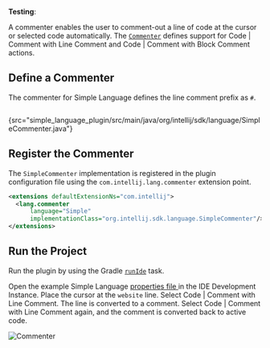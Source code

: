 [//]: # (title: 18. Commenter)

<!-- Copyright 2000-2022 JetBrains s.r.o. and other contributors. Use of this source code is governed by the Apache 2.0 license that can be found in the LICENSE file. -->

<microformat>

**Testing**: [](commenter_test.md)

</microformat>

<include src="language_and_filetype.md" include-id="custom_language_tutorial_header"></include>

A commenter enables the user to comment-out a line of code at the cursor or selected code automatically.
The [`Commenter`](%gh-ic%/platform/core-api/src/com/intellij/lang/Commenter.java) defines support for <menupath>Code | Comment with Line Comment</menupath> and <menupath>Code | Comment with Block Comment</menupath> actions.

## Define a Commenter

The commenter for Simple Language defines the line comment prefix as `#`.

```java
```
{src="simple_language_plugin/src/main/java/org/intellij/sdk/language/SimpleCommenter.java"}

## Register the Commenter

The `SimpleCommenter` implementation is registered in the plugin configuration file using the `com.intellij.lang.commenter` extension point.

```xml
<extensions defaultExtensionNs="com.intellij">
  <lang.commenter
      language="Simple"
      implementationClass="org.intellij.sdk.language.SimpleCommenter"/>
</extensions>
```

## Run the Project

Run the plugin by using the Gradle [`runIde`](gradle_prerequisites.md#running-a-simple-gradle-based-intellij-platform-plugin) task.

Open the example Simple Language [properties file ](lexer_and_parser_definition.md#run-the-project) in the IDE Development Instance.
Place the cursor at the `website` line.
Select <menupath>Code | Comment with Line Comment</menupath>.
The line is converted to a comment.
Select <menupath>Code | Comment with Line Comment</menupath> again, and the comment is converted back to active code.

![Commenter](commenter.png)

